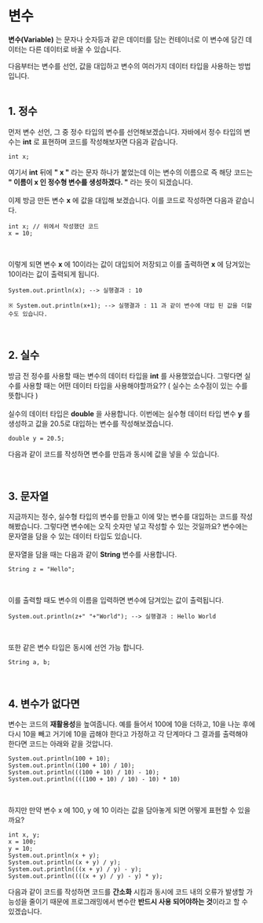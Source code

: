 # **변수**
**변수(Variable)** 는 문자나 숫자등과 같은 데이터를 담는 컨테이너로 이 변수에 담긴 데이터는 다른 데이터로 바꿀 수 있습니다.

다음부터는 변수를 선언, 값을 대입하고 변수의 여러가지 데이터 타입을 사용하는 방법입니다. <br><br>

## **1. 정수**

먼저 변수 선언, 그 중 정수 타입의 변수를 선언해보겠습니다. 자바에서 정수 타입의 변수는 **int** 로 표현하며 코드를 작성해보자면 다음과 같습니다. <br>
```
int x;
```

여기서 **int** 뒤에 **" x "** 라는 문자 하나가 붙었는데 이는 변수의 이름으로 즉 해당 코드는 **" 이름이 x 인 정수형 변수를 생성하겠다. "** 라는 뜻이 되겠습니다. <br><br>
이제 방금 만든 변수 **x** 에 값을 대입해 보겠습니다. 이를 코드로 작성하면 다음과 같습니다. <br>
```
int x; // 위에서 작성했던 코드  
x = 10;
``` 
<br>

이렇게 되면 변수 **x** 에 10이라는 값이 대입되어 저장되고 이를 출력하면 **x** 에 담겨있는 10이라는 값이 출력되게 됩니다. <br>
```
System.out.println(x); --> 실행결과 : 10

※ System.out.println(x+1); --> 실행결과 : 11 과 같이 변수에 대입 된 값을 더할 수도 있습니다.
```
<br>

## **2. 실수**
방금 전 정수를 사용할 때는 변수의 데이터 타입을 **int** 를 사용했었습니다. 그렇다면 실수를 사용할 때는 어떤 데이터 타입을 사용해야할까요?? ( 실수는 소수점이 있는 수를 뜻합니다 ) <br><br>
실수의 데이터 타입은 **double** 을 사용합니다. 이번에는 실수형 데이터 타입 변수 **y** 를 생성하고 값을 20.5로 대입하는 변수를 작성해보겠습니다. <br>
```
double y = 20.5;
```
다음과 같이 코드를 작성하면 변수를 만듬과 동시에 값을 넣을 수 있습니다.

<br>

## **3. 문자열**
지금까지는 정수, 실수형 타입의 변수를 만들고 이에 맞는 변수를 대입하는 코드를 작성해봤습니다. 그렇다면 변수에는 오직 숫자만 넣고 작성할 수 있는 것일까요? 변수에는 문자열을 담을 수 있는 데이터 타입도 있습니다. <br><br>
문자열을 담을 때는 다음과 같이 **String** 변수를 사용합니다.  
```
String z = "Hello";
``` 
<br>

이를 출력할 때도 변수의 이름을 입력하면 변수에 담겨있는 값이 출력됩니다.  
```
System.out.println(z+" "+"World"); --> 실행결과 : Hello World
``` 
<br>

또한 같은 변수 타입은 동시에 선언 가능 합니다.  
```
String a, b;
```
<br>

## **4. 변수가 없다면**
변수는 코드의 **재활용성**을 높여줍니다. 예를 들어서 100에 10을 더하고, 10을 나눈 후에 다시 10을 빼고 거기에 10을 곱해야 한다고 가정하고 각 단계마다 그 결과를 출력해야 한다면 코드는 아래와 같을 것압니다. <br>
```
System.out.println(100 + 10);
System.out.println((100 + 10) / 10); 
System.out.println(((100 + 10) / 10) - 10); 
System.out.println((((100 + 10) / 10) - 10) * 10)
``` 
<br>

하지만 만약 변수 x 에 100, y 에 10 이라는 값을 담아놓게 되면 어떻게 표현할 수 있을까요? <br>
```
int x, y; 
x = 100; 
y = 10; 
System.out.println(x + y); 
System.out.println((x + y) / y);  
System.out.println(((x + y) / y) - y);  
System.out.println((((x + y) / y) - y) * y);
```
다음과 같이 코드를 작성하면 코드를 **간소화** 시킴과 동시에 코드 내의 오류가 발생할 가능성을 줄이기 때문에 프로그래밍에서 변수란 **반드시 사용 되어야하는 것**이라고 할 수 있겠습니다. 
